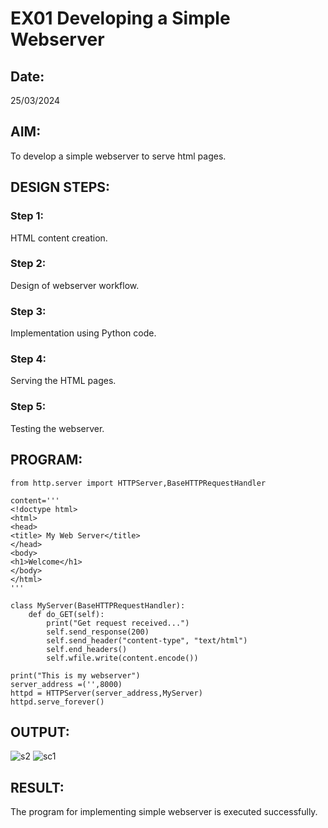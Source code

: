 # EX01 Developing a Simple Webserver
## Date:
25/03/2024
## AIM:
To develop a simple webserver to serve html pages.

## DESIGN STEPS:
### Step 1: 
HTML content creation.

### Step 2:
Design of webserver workflow.

### Step 3:
Implementation using Python code.

### Step 4:
Serving the HTML pages.

### Step 5:
Testing the webserver.

## PROGRAM:
```
from http.server import HTTPServer,BaseHTTPRequestHandler

content='''
<!doctype html>
<html>
<head>
<title> My Web Server</title>
</head>
<body>
<h1>Welcome</h1>
</body>
</html>
'''

class MyServer(BaseHTTPRequestHandler):
    def do_GET(self):
        print("Get request received...")
        self.send_response(200) 
        self.send_header("content-type", "text/html")       
        self.end_headers()
        self.wfile.write(content.encode())

print("This is my webserver") 
server_address =('',8000)
httpd = HTTPServer(server_address,MyServer)
httpd.serve_forever()
```
## OUTPUT:
![s2](https://github.com/PranaveshSaikumar/simplewebserver/assets/151001393/0ad5f254-f2db-4ef5-b795-bb88405cf775)
![sc1](https://github.com/PranaveshSaikumar/simplewebserver/assets/151001393/87e6d571-250e-4853-9af5-b270290e0633)

## RESULT:
The program for implementing simple webserver is executed successfully.
